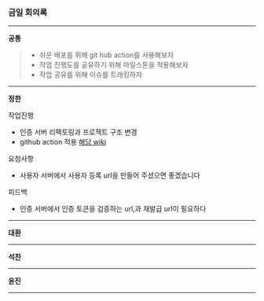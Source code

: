 ### 금일 회의록

-------

**공통**

> * 쉬운 배포를 위해 git hub action를 사용해보자
> * 작업 진행도를 공유하기 위해 마일스톤을 적용해보자 
> * 작업 공유를 위해 이슈를 트래킹하자 

----
**정한**

작업진행  
* 인증 서버 리팩토링과 프로젝트 구조 변경 
* github action 적용 [해당 wiki](https://github.com/code-etc/Documents/wiki)    

요청사항

* 사용자 서버에서 사용자 등록 url을 만들어 주셨으면 좋겠습니다

피드백
* 인증 서버에서 인증 토큰을 검증하는 url,과 재발급 url이 필요하다


-----
**대환**

-----
**석찬**

------
**윤진**

----

